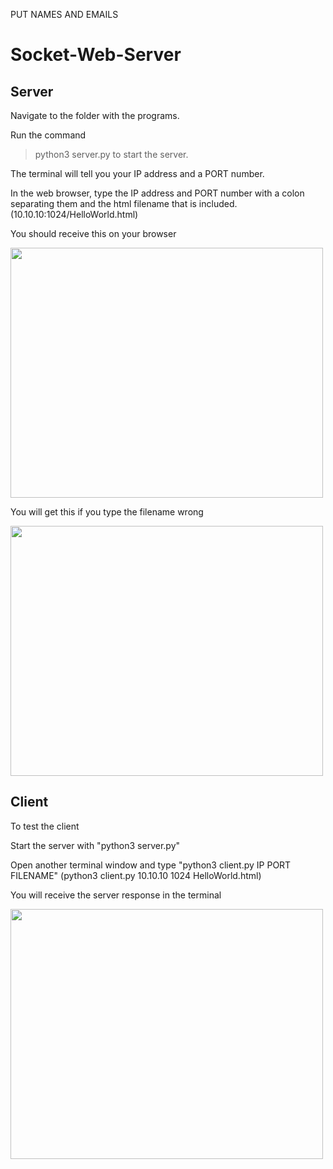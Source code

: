PUT NAMES AND EMAILS
# Socket-Web-Server

## Server
Navigate to the folder with the programs.

Run the command 
>python3 server.py
to start the server.

The terminal will tell you your IP address and a PORT number.

In the web browser, type the IP address and PORT number with a colon separating them and the html filename that is included.
(10.10.10:1024/HelloWorld.html)

You should receive this on your browser

<img src="https://github.com/Arbalest007/Socket-Web-Server/assets/47013008/929f22c3-fbd9-472f-b1c2-cfee678c6064" width="500" height="400">

You will get this if you type the filename wrong

<img src="https://github.com/Arbalest007/Socket-Web-Server/assets/47013008/ebc142b5-cbff-451b-8ee9-58aa21d9820c" width="500" height="400">


## Client
To test the client

Start the server with "python3 server.py"

Open another terminal window and type "python3 client.py IP PORT FILENAME"
(python3 client.py 10.10.10 1024 HelloWorld.html)

You will receive the server response in the terminal

<img src="https://github.com/Arbalest007/Socket-Web-Server/assets/47013008/b72415ef-9d93-4a22-8e4a-74eb859e204b" width="500" height="400">



